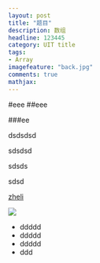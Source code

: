```yaml
---
layout: post
title: "题目"
description: 数组
headline: 123445
category: UIT title
tags:  
- Array
imagefeature: "back.jpg"
comments: true
mathjax: 
---
```



#eee
##eee

###ee

dsdsdsd

sdsdsd

sdsds

sdsd

[zheli](dssdsds)

![](ddddd)

* ddddd
* ddddd
* ddddd
* ddd

